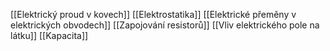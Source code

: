 [[Elektrický proud v kovech]]
[[Elektrostatika]]
[[Elektrické přeměny v elektrických obvodech]]
[[Zapojování resistorů]]
[[Vliv elektrického pole na látku]]
[[Kapacita]]

